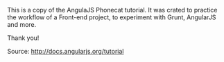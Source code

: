This is a copy of the AngulaJS Phonecat tutorial. It was crated to practice the workflow of a Front-end project, to experiment with Grunt, AngularJS and more.

Thank you!

Source: http://docs.angularjs.org/tutorial
